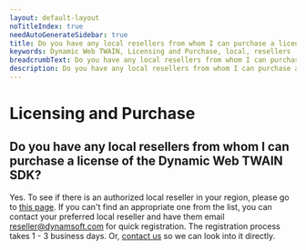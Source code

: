 ```yaml
---
layout: default-layout
noTitleIndex: true
needAutoGenerateSidebar: true
title: Do you have any local resellers from whom I can purchase a license of the Dynamic Web TWAIN SDK?
keywords: Dynamic Web TWAIN, Licensing and Purchase, local, resellers
breadcrumbText: Do you have any local resellers from whom I can purchase a license of the Dynamic Web TWAIN SDK?
description: Do you have any local resellers from whom I can purchase a license of the Dynamic Web TWAIN SDK?
---
```


# Licensing and Purchase

## Do you have any local resellers from whom I can purchase a license of the Dynamic Web TWAIN SDK?

Yes. To see if there is an authorized local reseller in your region, please go to <a href="https://www.dynamsoft.com/partner/resellers/" target="_blank">this page</a>. If you can't find an appropriate one from the list, you can contact your preferred local reseller and have them email reseller@dynamsoft.com for quick registration. The registration process takes 1 - 3 business days. Or, <a href="https://www.dynamsoft.com/company/contact/" target="_blank">contact us</a> so we can look into it directly.
